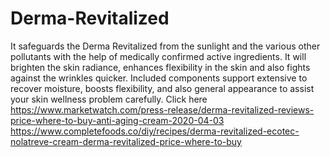 # Derma-Revitalized
It safeguards the Derma Revitalized  from the sunlight and the various other pollutants with the help of medically confirmed active ingredients. It will brighten the skin radiance, enhances flexibility in the skin and also fights against the wrinkles quicker. Included components support extensive to recover moisture, boosts flexibility, and also general appearance to assist your skin wellness problem carefully. Click here https://www.marketwatch.com/press-release/derma-revitalized-reviews-price-where-to-buy-anti-aging-cream-2020-04-03  https://www.completefoods.co/diy/recipes/derma-revitalized-ecotec-nolatreve-cream-derma-revitalized-price-where-to-buy
